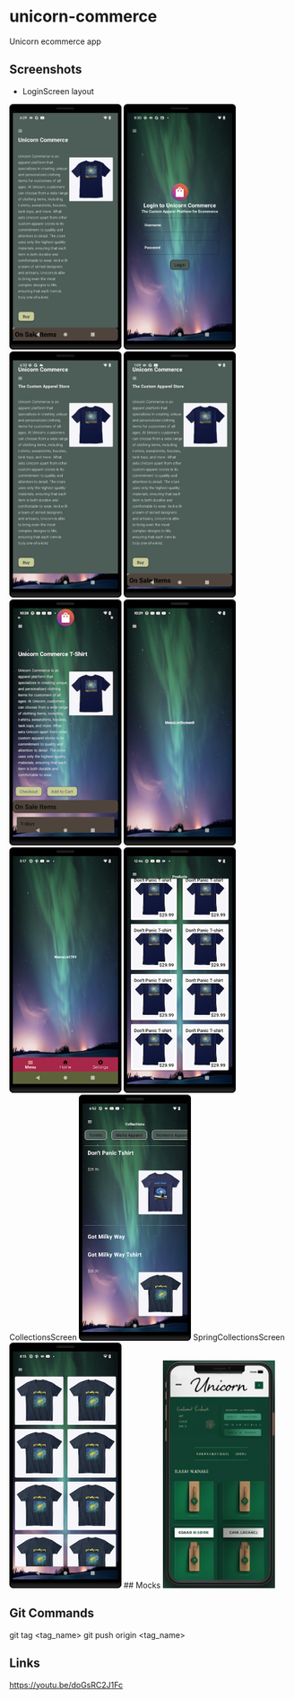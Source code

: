 # unicorn-commerce
Unicorn ecommerce app



## Screenshots
* LoginScreen layout
<img src="https://raw.githubusercontent.com/arunabhdas/unicorn-commerce/develop/screenshots/screenshot_0.png" width="200"/>
<img src="https://raw.githubusercontent.com/arunabhdas/unicorn-commerce/develop/screenshots/screenshot_2.png" width="200"/>
<img src="https://raw.githubusercontent.com/arunabhdas/unicorn-commerce/develop/screenshots/screenshot_3.png" width="200"/>
<img src="https://raw.githubusercontent.com/arunabhdas/unicorn-commerce/develop/screenshots/screenshot_4.png" width="200"/>
<img src="https://raw.githubusercontent.com/arunabhdas/unicorn-commerce/develop/screenshots/screenshot_5_1.png" width="200"/>
<img src="https://raw.githubusercontent.com/arunabhdas/unicorn-commerce/develop/screenshots/screenshot_5_2.png" width="200"/>
<img src="https://raw.githubusercontent.com/arunabhdas/unicorn-commerce/develop/screenshots/screenshot_5_4.png" width="200"/>
<img src="https://raw.githubusercontent.com/arunabhdas/unicorn-commerce/develop/screenshots/screenshot_part_5_1.png" width="200"/>
CollectionsScreen
<img src="https://raw.githubusercontent.com/arunabhdas/unicorn-commerce/develop/screenshots/screenshot_part_6_1.png" width="200"/>
SpringCollectionsScreen
<img src="https://raw.githubusercontent.com/arunabhdas/unicorn-commerce/develop/screenshots/screenshot_part_6_2.png" width="200"/>
## Mocks
<img src="https://raw.githubusercontent.com/arunabhdas/unicorn-commerce/develop/mocks/mock_4_3_resized.jpg" width="200"/>

## Git Commands
git tag <tag_name>
git push origin <tag_name>

## Links

https://youtu.be/doGsRC2J1Fc


